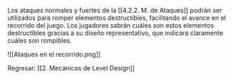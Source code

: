 
Los ataques normales y fuertes de la [[4.2.2. M. de Ataques]] podrán ser utilizados para romper elementos destructibles, facilitando el avance en el recorrido del juego. Los jugadores sabrán cuáles son estos elementos destructibles gracias a su diseño representativo, que indicará claramente cuáles son rompibles.

![[Ataques en el recorrido.png]]


Regresar: [[2. Mecánicas de Level Design]]